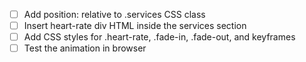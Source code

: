 - [ ] Add position: relative to .services CSS class
- [ ] Insert heart-rate div HTML inside the services section
- [ ] Add CSS styles for .heart-rate, .fade-in, .fade-out, and keyframes
- [ ] Test the animation in browser

